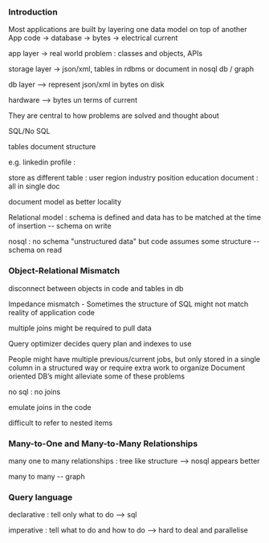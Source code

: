 ### Introduction
Most applications are built by layering one data model on top of another
App code -> database -> bytes -> electrical current

app layer -> real world problem : classes and objects, APIs

storage layer -> json/xml, tables in rdbms or document in nosql db / graph 

db layer --> represent json/xml in bytes on disk

hardware --> bytes un terms of current

They are central to how problems are solved and thought about


SQL/No SQL

tables document structure

e.g. linkedin profile :

store as different table : user region industry position education
document : all in single doc

document model as better locality 



Relational model : schema is defined and data has to be matched at the time of insertion -- schema on write

nosql : no schema "unstructured data" but code assumes some structure -- schema on read 

### Object-Relational Mismatch

disconnect between objects in code and tables in db 

Impedance mismatch - Sometimes the structure of SQL might not match reality of application code

multiple joins might be required to pull data

Query optimizer decides query plan and indexes to use

People might have multiple previous/current jobs, but only stored in a single column in a structured way or require extra work to organize
Document oriented DB’s might alleviate some of these problems



no sql : no joins 

emulate joins in the code

difficult to refer to nested items

### Many-to-One and Many-to-Many Relationships


many one to many relationships : tree like structure --> nosql appears better

many to many -- graph


### Query language

declarative : tell only what to do --> sql



imperative : tell what to do and how to do 
--> hard to deal and parallelise



